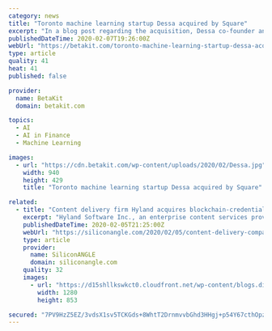 ```yaml
---
category: news
title: "Toronto machine learning startup Dessa acquired by Square"
excerpt: "In a blog post regarding the acquisition, Dessa co-founder and co-CEO Stephen Piron wrote that by “joining forces” with Square, the two organizations will build machine learning applications for financial services. “We had three big motivations when we started Dessa. The first was to take what was possible with AI to its limits,” added ..."
publishedDateTime: 2020-02-07T19:26:00Z
webUrl: "https://betakit.com/toronto-machine-learning-startup-dessa-acquired-by-square/"
type: article
quality: 41
heat: 41
published: false

provider:
  name: BetaKit
  domain: betakit.com

topics:
  - AI
  - AI in Finance
  - Machine Learning

images:
  - url: "https://cdn.betakit.com/wp-content/uploads/2020/02/Dessa.jpg"
    width: 940
    height: 429
    title: "Toronto machine learning startup Dessa acquired by Square"

related:
  - title: "Content delivery firm Hyland acquires blockchain-credential startup Learning Machine"
    excerpt: "Hyland Software Inc., an enterprise content services provider, today announced the company’s acquisition of blockchain-anchored document credential solutions startup Learning Machine. Learning Machine is a startup that has pioneered the use of distributed ledger blockchain technology to authenticate documents and content. Using its ..."
    publishedDateTime: 2020-02-05T21:25:00Z
    webUrl: "https://siliconangle.com/2020/02/05/content-delivery-company-hyland-acquires-blockchain-credential-startup-learning-machine/"
    type: article
    provider:
      name: SiliconANGLE
      domain: siliconangle.com
    quality: 32
    images:
      - url: "https://d15shllkswkct0.cloudfront.net/wp-content/blogs.dir/1/files/2020/02/archive-1850170_1280.jpg"
        width: 1280
        height: 853

secured: "7PV9HzZ5EZ/3vdsX1sv5TCKGds+8WhtT2DrnmvvbGhd3HHgj+p54Y67cthOpzPgbYpsLJcdBAHws0ClYm/TH2Evy8LCs1yC5z0xkD+y+3mg2KkXX0X7q0yHSnI1h0otgVfohFqkSX71nvYUftezp+HJULxxE9XnBS4NDqb92WYslQy5EVhhuPUqTgTBUEiMXUHvITa2tvP6nJG52YZ54nmKDFBiAVhX4uHnyDYcTa6nbPR8YbJBQh8CHkY2kS3bYXvqrx/Si4SfrLgKoa19QA8Rf0XCjO5eZ5pQGTz/gz7wG4MSwGrEG+78ld3b4tiqF2vshS5gnFsbda3Am/k0/siNhWFYTR/gR2ysmZqgil0OVUeMOQ8TC6fBZaOWjRUeNvb/jcv0T49nWjz3g0ih9MKNHNOtikxxiuI1g6/qhmKIBuRe+lWX2p1mR0LVR9WIIbBvYeBWIUiEDO/dvAuvNYaB9NZNkBv88IYsRgs6fI3I=;AfzL/alBm1APRbvJIuIgjg=="
---
```


